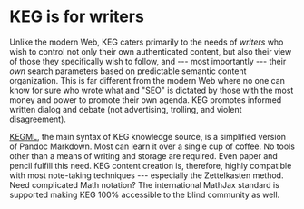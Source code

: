 # KEG is for writers

Unlike the modern Web, KEG caters primarily to the needs of *writers* who wish to control not only their own authenticated content, but also their view of those they specifically wish to follow, and --- most importantly --- their *own* search parameters based on predictable semantic content organization. This is far different from the modern Web where no one can know for sure who wrote what and "SEO" is dictated by those with the most money and power to promote their own agenda. KEG promotes informed written dialog and debate (not advertising, trolling, and violent disagreement).

[KEGML](/50), the main syntax of KEG knowledge source, is a simplified version of Pandoc Markdown. Most can learn it over a single cup of coffee. No tools other than a means of writing and storage are required. Even paper and pencil fulfill this need. KEG content creation is, therefore, highly compatible with most note-taking techniques --- especially the Zettelkasten method. Need complicated Math notation? The international MathJax standard is supported making KEG 100% accessible to the blind community as well.

